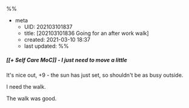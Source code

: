 %%
- meta
	- UID: 202103101837
	- title: [202103101836 Going for an after work walk]
	- created: 2021-03-10 18:37
	- last updated: 
%%

##### [[+ Self Care MoC]] - I just need to move a little

It's nice out, +9 - the sun has just set, so shouldn't be as busy outside.

I need the walk.

The walk was good.